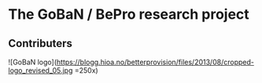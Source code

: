# The GoBaN / BePro research project

## Contributers

![GoBaN logo](https://blogg.hioa.no/betterprovision/files/2013/08/cropped-logo_revised_05.jpg =250x)
